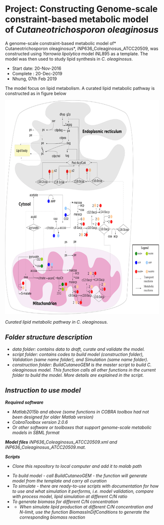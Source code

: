 # Project: Constructing Genome-scale constraint-based metabolic model of *Cutaneotrichosporon oleaginosus* 
A genome-scale constraint-based metabolic model of* Cutaneotrichosporon oleaginosus*, iNP636_Coleaginosus_ATCC20509, was constructed using *Yarrowia lipolytica* model iNL895 as a template. 
The model was then used to study lipid synthesis in *C. oleaginosus*.
* Start date: 20-Nov-2016
* Complete : 20-Dec-2019
* Nhung, 07th Feb 2019

The model focus on lipid metabolism. A curated lipid metabolic pathway is constructed as in figure below

<p>
<img src="https://github.com/nhungpham1707/Cutaneo_GEM/blob/master/Results_Figures/lipid_v01-1.png" width="600" height="700" alt>
</p>
<p>
    <em>Curated lipid metabolic pathway in C. oleaginosus<em>.
        </p>


## Folder structure description

* data folder: contains data to draft, curate and validate the model.
* script folder: contains codes to build model (construction folder), Validation (same name folder), and Simulation (same name folder). 
* construction folder: BuildCutaneoGEM is the master script to build *C. oleaginosus* model. This function calls all other functions in the current folder to build the model. More details are explained in the script. 



## Instruction to use model 

**Required software**


*  Matlab2015b and above (some functions in COBRA toolbox had not been designed for older Matlab version)
*  CobraToolbox version 2.0.6
*  Or other software or toolboxes that support genome-scale metabolic models in SBML format

**Model files**
iNP636_Coleaginosus_ATCC20509.xml and iNP636_Coleaginosus_ATCC20509.mat. 

**Scripts**
- Clone this repository to local computer and add it to malab path
* To build model  - call BuildCutaneoGEM - the function will generate model from the template and carry all curation 
* To simulate - there are ready-to-use scripts with documentation for how to use and what simulation it performs, i.e. model validation, compare with process model, lipid simulation at different C/N ratio
* To generate biomass for different C/N concentration
* - When simulate lipid production at different C/N concentration and N-limit, use the function BiomassInDifConditions to generate the corresponding biomass reaction 
